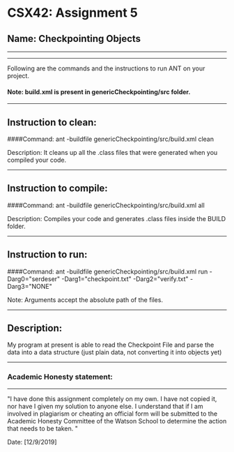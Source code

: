 # CSX42: Assignment 5
## Name: Checkpointing Objects

-----------------------------------------------------------------------
-----------------------------------------------------------------------


Following are the commands and the instructions to run ANT on your project.
#### Note: build.xml is present in genericCheckpointing/src folder.

-----------------------------------------------------------------------
## Instruction to clean:

####Command: ant -buildfile genericCheckpointing/src/build.xml clean

Description: It cleans up all the .class files that were generated when you
compiled your code.

-----------------------------------------------------------------------
## Instruction to compile:

####Command: ant -buildfile genericCheckpointing/src/build.xml all

Description: Compiles your code and generates .class files inside the BUILD folder.

-----------------------------------------------------------------------
## Instruction to run:

####Command: ant -buildfile genericCheckpointing/src/build.xml run -Darg0="serdeser" -Darg1="checkpoint.txt" -Darg2="verify.txt" -Darg3="NONE"

Note: Arguments accept the absolute path of the files.


-----------------------------------------------------------------------
## Description:
My program at present is able to read the Checkpoint File and parse the data 
into a data structure (just plain data, not converting it into objects yet)

-----------------------------------------------------------------------
### Academic Honesty statement:
-----------------------------------------------------------------------

"I have done this assignment completely on my own. I have not copied
it, nor have I given my solution to anyone else. I understand that if
I am involved in plagiarism or cheating an official form will be
submitted to the Academic Honesty Committee of the Watson School to
determine the action that needs to be taken. "

Date: [12/9/2019]


